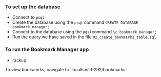 ### To set up the database 

* Connect to `psql`
* Create the database using the `psql` command `CREATE DATABASE bookmark_manager;`
* Connect to the database using the `pqsl`command `\c bookmark_manager;`
* Run the query we have saved in the file `01_create_bookmarks_table.sql`


### To run the Bookmark Manager app

* rackup 

To view bookamrks, navigate to 'localhost:9292/bookmarks'.
